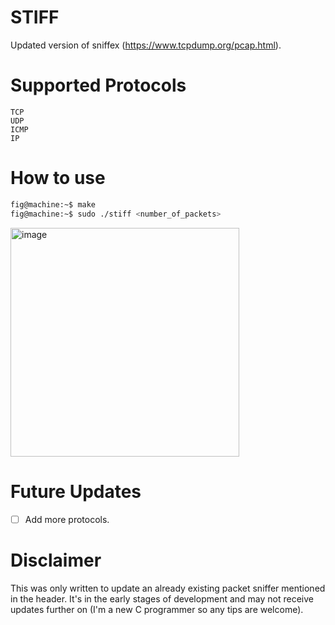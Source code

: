 # STIFF
Updated version of sniffex (https://www.tcpdump.org/pcap.html).

# Supported Protocols
```
TCP
UDP
ICMP
IP
```

# How to use
```bash
fig@machine:~$ make
fig@machine:~$ sudo ./stiff <number_of_packets>

```                                                                                                                       

<img width="366" alt="image" src="https://github.com/fig-stack/stiff/assets/115978760/ed436798-ec92-4884-814d-7c6134b70fa1">

# Future Updates
- [ ] Add more protocols.

# Disclaimer
This was only written to update an already existing packet sniffer mentioned in the header. It's in the early stages of development and may not receive updates further on (I'm a new C programmer so any tips are welcome).
